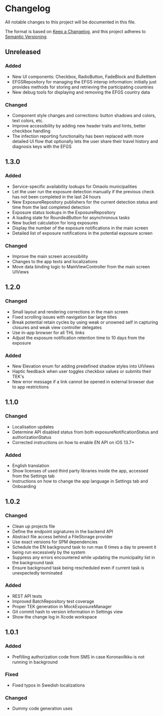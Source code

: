 # Changelog
All notable changes to this project will be documented in this file.

The format is based on [Keep a Changelog](https://keepachangelog.com/en/1.0.0/),
and this project adheres to [Semantic Versioning](https://semver.org/spec/v2.0.0.html).

## Unreleased

### Added
- New UI components: Checkbox, RadioButton, FadeBlock and BulletItem
- EFGSRepository for managing the EFGS interop information: initially just provides methods for storing and retrieving the participating countries
- New debug tools for displaying and removing the EFGS country data

### Changed
- Component style changes and corrections: button shadows and colors, text colors, etc. 
- Improve accessibility by adding new header traits and hints, better checkbox handling
- The infection reporting functionality has been replaced with more detailed UI flow that optionally lets the user share their travel history and diagnosis keys with the EFGS 

## 1.3.0

### Added
- Service-specific availability lookups for Omaolo municipalities 
- Let the user run the exposure detection manually if the previous check has not been completed in the last 24 hours
- New ExposureRepository publishers for the current detection status and time from the last completed detection
- Exposure status lookups in the ExposureRepository
- A loading state for RoundedButton for asynchronous tasks
- New bucket calculation for long exposures
- Display the number of the exposure notifications in the main screen
- Detailed list of exposure notifications in the potential exposure screen

### Changed
- Improve the main screen accessibility
- Changes to the app texts and localizations
- Move data binding logic to MainViewController from the main screen UIViews 

## 1.2.0

### Changed
- Small layout and rendering corrections in the main screen
- Fixed scrolling issues with navigation bar large titles
- Break potential retain cycles by using weak or unowned self in capturing closures and weak view controller delegates
- Use in-app browser for all THL links
- Adjust the exposure notification retention time to 10 days from the exposure

### Added
- New Elevation enum for adding predefined shadow styles into UIViews
- Haptic feedback when user toggles checkbox values or submits their TEK's
- New error message if a link cannot be opened in external browser due to app restrictions

## 1.1.0

### Changed
- Localisation updates
- Determine API disabled status from both exposureNotificationStatus and authorizationStatus
- Corrected instructions on how to enable EN API on iOS 13.7+

### Added
- English translation
- Show licenses of used third party libraries inside the app, accessed from the Settings tab
- Instructions on how to change the app language in Settings tab and Onboarding

## 1.0.2

### Changed
- Clean up projects file
- Define the endpoint signatures in the backend API
- Abstract file access behind a FileStorage provider
- Use exact versions for SPM dependencies
- Schedule the EN background task to run max 6 times a day to prevent it being run excessively by the system
- Suppress any errors encountered while updating the municipality list in the background task
- Ensure background task being rescheduled even if current task is unexpectedly terminated

### Added
- REST API tests
- Improved BatchRepository test coverage
- Proper TEK generation in MockExposureManager
- Git commit hash to version information in Settings view
- Show the change log in Xcode workspace

## 1.0.1

### Added
- Prefilling authorization code from SMS in case Koronavilkku is not running in background

### Fixed
- Fixed typos in Swedish localizations

### Changed
- Dummy code generation uses

